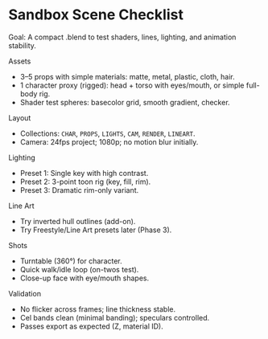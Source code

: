 # Sandbox Scene Checklist

Goal: A compact .blend to test shaders, lines, lighting, and animation stability.

Assets
- 3–5 props with simple materials: matte, metal, plastic, cloth, hair.
- 1 character proxy (rigged): head + torso with eyes/mouth, or simple full-body rig.
- Shader test spheres: basecolor grid, smooth gradient, checker.

Layout
- Collections: `CHAR`, `PROPS`, `LIGHTS`, `CAM`, `RENDER`, `LINEART`.
- Camera: 24fps project; 1080p; no motion blur initially.

Lighting
- Preset 1: Single key with high contrast.
- Preset 2: 3-point toon rig (key, fill, rim).
- Preset 3: Dramatic rim-only variant.

Line Art
- Try inverted hull outlines (add-on).
- Try Freestyle/Line Art presets later (Phase 3).

Shots
- Turntable (360°) for character.
- Quick walk/idle loop (on-twos test).
- Close-up face with eye/mouth shapes.

Validation
- No flicker across frames; line thickness stable.
- Cel bands clean (minimal banding); speculars controlled.
- Passes export as expected (Z, material ID).
